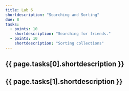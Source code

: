 ```yaml
---
title: Lab 6
shortdescription: "Searching and Sorting"
due: 8
tasks:
  - points: 10
    shortdescription: "Searching for friends."
  - points: 10
    shortdescription: "Sorting collections"
---
```


## {{ page.tasks[0].shortdescription }}



## {{ page.tasks[1].shortdescription }}
